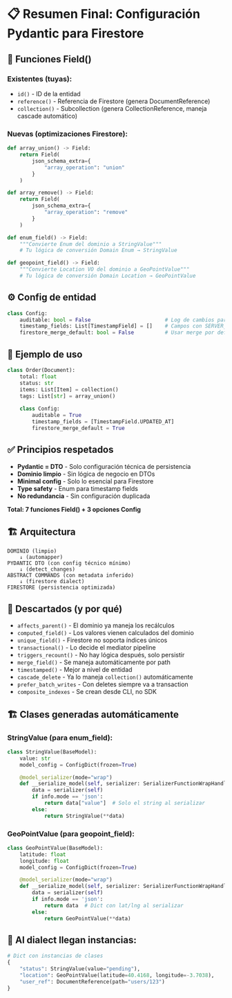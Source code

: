 # 📋 **Resumen Final: Configuración Pydantic para Firestore**

## **🔧 Funciones Field()**

### **Existentes (tuyas):**
- `id()` - ID de la entidad
- `reference()` - Referencia de Firestore (genera DocumentReference)
- `collection()` - Subcollection (genera CollectionReference, maneja cascade automático)

### **Nuevas (optimizaciones Firestore):**

```python
def array_union() -> Field:
    return Field(
        json_schema_extra={
            "array_operation": "union"
        }
    )

def array_remove() -> Field:
    return Field(
        json_schema_extra={
            "array_operation": "remove"
        }
    )

def enum_field() -> Field:
    """Convierte Enum del dominio a StringValue"""
    # Tu lógica de conversión Domain Enum → StringValue

def geopoint_field() -> Field:
    """Convierte Location VO del dominio a GeoPointValue"""  
    # Tu lógica de conversión Domain Location → GeoPointValue
```

## **⚙️ Config de entidad**

```python
class Config:
    auditable: bool = False                        # Log de cambios para auditoría
    timestamp_fields: List[TimestampField] = []    # Campos con SERVER_TIMESTAMP automático
    firestore_merge_default: bool = False          # Usar merge por defecto
```

## **🎯 Ejemplo de uso**

```python
class Order(Document):
    total: float
    status: str
    items: List[Item] = collection()
    tags: List[str] = array_union()
    
    class Config:
        auditable = True
        timestamp_fields = [TimestampField.UPDATED_AT]
        firestore_merge_default = True
```

## **✅ Principios respetados**

- **Pydantic = DTO** - Solo configuración técnica de persistencia
- **Dominio limpio** - Sin lógica de negocio en DTOs
- **Minimal config** - Solo lo esencial para Firestore
- **Type safety** - Enum para timestamp fields
- **No redundancia** - Sin configuración duplicada

**Total: 7 funciones Field() + 3 opciones Config**

## **🏗️ Arquitectura**

```
DOMINIO (limpio)
    ↓ (automapper)
PYDANTIC DTO (con config técnico mínimo)
    ↓ (detect_changes)
ABSTRACT COMMANDS (con metadata inferido)
    ↓ (firestore dialect)
FIRESTORE (persistencia optimizada)
```

## **🚫 Descartados (y por qué)**

- `affects_parent()` - El dominio ya maneja los recálculos
- `computed_field()` - Los valores vienen calculados del dominio
- `unique_field()` - Firestore no soporta índices únicos
- `transactional()` - Lo decide el mediator pipeline
- `triggers_recount()` - No hay lógica después, solo persistir
- `merge_field()` - Se maneja automáticamente por path
- `timestamped()` - Mejor a nivel de entidad
- `cascade_delete` - Ya lo maneja `collection()` automáticamente
- `prefer_batch_writes` - Con deletes siempre va a transaction
- `composite_indexes` - Se crean desde CLI, no SDK

## **🏗️ Clases generadas automáticamente**

### **StringValue (para enum_field):**
```python
class StringValue(BaseModel):
    value: str
    model_config = ConfigDict(frozen=True)

    @model_serializer(mode="wrap")
    def __serialize_model(self, serializer: SerializerFunctionWrapHandler, info: SerializationInfo):
        data = serializer(self)
        if info.mode == 'json':
            return data["value"]  # Solo el string al serializar
        else:
            return StringValue(**data)
```

### **GeoPointValue (para geopoint_field):**
```python
class GeoPointValue(BaseModel):
    latitude: float
    longitude: float
    model_config = ConfigDict(frozen=True)

    @model_serializer(mode="wrap")
    def __serialize_model(self, serializer: SerializerFunctionWrapHandler, info: SerializationInfo):
        data = serializer(self)
        if info.mode == 'json':
            return data  # Dict con lat/lng al serializar
        else:
            return GeoPointValue(**data)
```

## **🔄 Al dialect llegan instancias:**
```python
# Dict con instancias de clases
{
    "status": StringValue(value="pending"),
    "location": GeoPointValue(latitude=40.4168, longitude=-3.7038),
    "user_ref": DocumentReference(path="users/123")
}
```